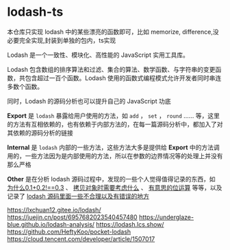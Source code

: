 # lodash-ts

本仓库只实现 lodash 中的某些漂亮的函数即可，比如 memorize, difference,没必要完全实现,封装到单独的包内，ts实现

Lodash 是一个一致性、模块化、高性能的 JavaScript 实用工具库。

Lodash 包含数组的排序算法和过滤、集合的算法、数学函数、与字符串的变更函数，共包含超过一百个函数。Lodash 使用的函数式编程模式允许开发者同时串连多数个函数。

同时，Lodash 的源码分析也可以提升自己的 JavaScript 功底

**Export** 是 `lodash` 暴露给用户使用的方法，如 `add` ， `set` ， `round` …… 等，这里的方法有互相依赖的，也有依赖于内部方法的，在每一篇源码分析中，都加入了对其依赖的源码分析的链接

**Internal** 是 `lodash` 内部的一些方法，这些方法大多是提供给 **Export** 中的方法调用的，一些方法因为是内部使用的方法，所以在参数的边界情况等的处理上并没有那么严格

**Other** 是在分析 lodash 源码过程中，发现的一些个人觉得值得记录的东西，如 [为什么0.1+0.2!==0.3]() 、 [拷贝对象时需要考虑什么]() 、 [有意思的位运算]() 等等，以及记录了 [lodash 源码里面一些不合理以及有错误的地方]()


https://lxchuan12.gitee.io/lodash/
https://juejin.cn/post/6957682023540457480
https://underglaze-blue.github.io/lodash-analysis/
https://lodash.lcs.show/
https://github.com/HeftyKoo/pocket-lodash
https://cloud.tencent.com/developer/article/1507017